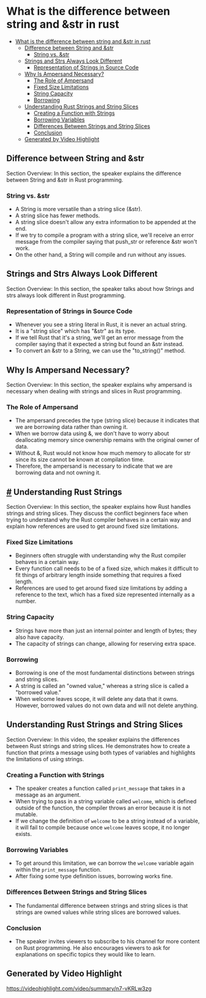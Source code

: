 # What is the difference between string and &str in rust

<!--ts-->
* [What is the difference between string and &amp;str in rust](#what-is-the-difference-between-string-and-str-in-rust)
   * [Difference between String and &amp;str](#difference-between-string-and-str)
      * [String vs. &amp;str](#string-vs-str)
   * [Strings and Strs Always Look Different](#strings-and-strs-always-look-different)
      * [Representation of Strings in Source Code](#representation-of-strings-in-source-code)
   * [Why Is Ampersand Necessary?](#why-is-ampersand-necessary)
      * [The Role of Ampersand](#the-role-of-ampersand)
      * [Fixed Size Limitations](#fixed-size-limitations)
      * [String Capacity](#string-capacity)
      * [Borrowing](#borrowing)
   * [Understanding Rust Strings and String Slices](#understanding-rust-strings-and-string-slices)
      * [Creating a Function with Strings](#creating-a-function-with-strings)
      * [Borrowing Variables](#borrowing-variables)
      * [Differences Between Strings and String Slices](#differences-between-strings-and-string-slices)
      * [Conclusion](#conclusion)
   * [Generated by Video Highlight](#generated-by-video-highlight)

<!-- Created by https://github.com/ekalinin/github-markdown-toc -->
<!-- Added by: runner, at: Wed Apr 19 08:50:58 UTC 2023 -->

<!--te-->

## Difference between String and &str

Section Overview: In this section, the speaker explains the difference between String and &str in Rust programming.

### String vs. &str

- A String is more versatile than a string slice (&str).
- A string slice has fewer methods.
- A string slice doesn't allow any extra information to be appended at the end.
- If we try to compile a program with a string slice, we'll receive an error message from the compiler saying that
  push_str or reference &str won't work.
- On the other hand, a String will compile and run without any issues.

## Strings and Strs Always Look Different

Section Overview: In this section, the speaker talks about how Strings and strs always look different in Rust
programming.

### Representation of Strings in Source Code

- Whenever you see a string literal in Rust, it is never an actual string.
- It is a "string slice" which has "&str" as its type.
- If we tell Rust that it's a string, we'll get an error message from the compiler saying that it expected a string but
  found an &str instead.
- To convert an &str to a String, we can use the "to_string()" method.

## Why Is Ampersand Necessary?

Section Overview: In this section, the speaker explains why ampersand is necessary when dealing with strings and slices
in Rust programming.

### The Role of Ampersand

- The ampersand precedes the type (string slice) because it indicates that we are borrowing data rather than owning it.
- When we borrow data using &, we don't have to worry about deallocating memory since ownership remains with the
  original owner of data.
- Without &, Rust would not know how much memory to allocate for str since its size cannot be known at compilation time.
- Therefore, the ampersand is necessary to indicate that we are borrowing data and not owning it.

## [#](t=0:04:57s) Understanding Rust Strings

Section Overview: In this section, the speaker explains how Rust handles strings and string slices. They discuss the
conflict beginners face when trying to understand why the Rust compiler behaves in a certain way and explain how
references are used to get around fixed size limitations.

### Fixed Size Limitations

- [](t=0:05:01s) Beginners often struggle with understanding why the Rust compiler behaves in a certain way.
- [](t=0:05:23s) Every function call needs to be of a fixed size, which makes it difficult to fit things of arbitrary
  length inside something that requires a fixed length.
- [](t=0:06:02s) References are used to get around fixed size limitations by adding a reference to the text, which has a
  fixed size represented internally as a number.

### String Capacity

- [](t=0:07:32s) Strings have more than just an internal pointer and length of bytes; they also have capacity.
- [](t=0:08:18s) The capacity of strings can change, allowing for reserving extra space.

### Borrowing

- [](t=0:09:03s) Borrowing is one of the most fundamental distinctions between strings and string slices.
- [](t=0:09:14s) A string is called an "owned value," whereas a string slice is called a "borrowed value."
- [](t=0:09:52s) When welcome leaves scope, it will delete any data that it owns. However, borrowed values do not own
  data and will not delete anything.

## Understanding Rust Strings and String Slices

Section Overview: In this video, the speaker explains the differences between Rust strings and string slices. He
demonstrates how to create a function that prints a message using both types of variables and highlights the limitations
of using strings.

### Creating a Function with Strings

- The speaker creates a function called `print_message` that takes in a message as an argument.
- When trying to pass in a string variable called `welcome`, which is defined outside of the function, the compiler
  throws an error because it is not mutable.
- If we change the definition of `welcome` to be a string instead of a variable, it will fail to compile because
  once `welcome` leaves scope, it no longer exists.

### Borrowing Variables

- To get around this limitation, we can borrow the `welcome` variable again within the `print_message` function.
- After fixing some type definition issues, borrowing works fine.

### Differences Between Strings and String Slices

- The fundamental difference between strings and string slices is that strings are owned values while string slices are
  borrowed values.

### Conclusion

- The speaker invites viewers to subscribe to his channel for more content on Rust programming. He also encourages
  viewers to ask for explanations on specific topics they would like to learn.

## Generated by Video Highlight

https://videohighlight.com/video/summary/n7-vKRLw3zg
